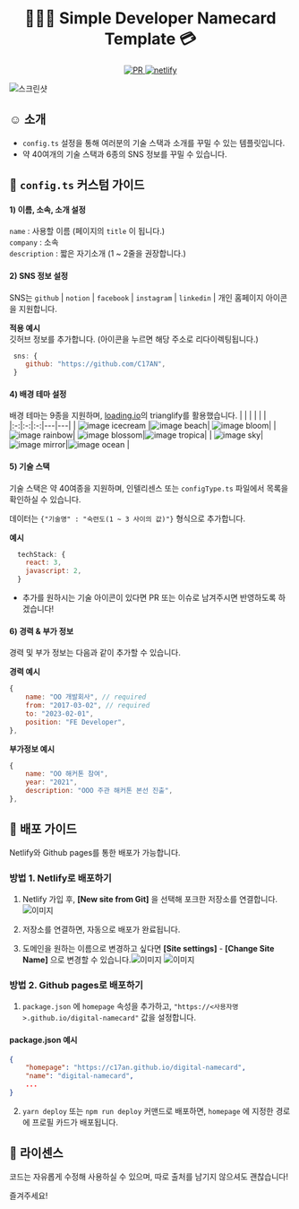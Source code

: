 <h1 align="center">
👨🏻‍💻 Simple Developer Namecard Template 💳
</h1>

<p align="center">
    <a href="https://github.com/C17AN/digital-namecard/pulls" target="_blank">
      <img src="https://camo.githubusercontent.com/b0ad703a46e8b249ef2a969ab95b2cb361a2866ecb8fe18495a2229f5847102d/68747470733a2f2f696d672e736869656c64732e696f2f62616467652f5052732d77656c636f6d652d627269676874677265656e2e737667" alt="PR" />
    </a>
    <a href="https://app.netlify.com/" target="_blank">
      <img src="https://api.netlify.com/api/v1/badges/fa9e4695-53a0-4bc1-8564-026e9f740982/deploy-status" alt="netlify" />
    </a>
</p>

![스크린샷](https://user-images.githubusercontent.com/26535030/127426026-51e51443-863f-4f0d-99f1-ce1e943d9c35.png)

## ☺️ 소개

- `config.ts` 설정을 통해 여러분의 기술 스택과 소개를 꾸밀 수 있는 템플릿입니다.
- 약 40여개의 기술 스택과 6종의 SNS 정보를 꾸밀 수 있습니다.

## 📖 `config.ts` 커스텀 가이드

#### 1) 이름, 소속, 소개 설정

`name` : 사용할 이름 (페이지의 `title` 이 됩니다.)  
`company` : 소속  
`description` : 짧은 자기소개 (1 ~ 2줄을 권장합니다.)

#### 2) SNS 정보 설정

SNS는 `github` | `notion` | `facebook` | `instagram` | `linkedin` | 개인 홈페이지 아이콘을 지원합니다.

**적용 예시**  
깃허브 정보를 추가합니다. (아이콘을 누르면 해당 주소로 리다이렉팅됩니다.)

```javascript
 sns: {
    github: "https://github.com/C17AN",
 }
```

#### 4) 배경 테마 설정

배경 테마는 9종을 지원하며, [loading.io](https://loading.io/background/m-trianglify/)의 trianglify를 활용했습니다.
| | | | | |
|:-:|:-:|:-:|---|---|
| ![image](/src/images/background/icecream.svg) icecream |![image](/src/images/background/beach.svg) beach| ![image](/src/images/background/bloom.svg) bloom|
| ![image](/src/images/background/rainbow.svg) rainbow| ![image](/src/images/background/blossom.svg) blossom|![image](/src/images/background/tropica.svg) tropica|
| ![image](/src/images/background/sky.svg) sky|![image](/src/images/background/mirror.svg) mirror|![image](/src/images/background/ocean.svg) ocean |

#### 5) 기술 스택

기술 스택은 약 40여종을 지원하며, 인텔리센스 또는 `configType.ts` 파일에서 목록을 확인하실 수 있습니다.

데이터는 `{"기술명" : "숙련도(1 ~ 3 사이의 값)"}` 형식으로 추가합니다.

**예시**

```javascript
  techStack: {
    react: 3,
    javascript: 2,
  }
```

- 추가를 원하시는 기술 아이콘이 있다면 PR 또는 이슈로 남겨주시면 반영하도록 하겠습니다!

#### 6) 경력 & 부가 정보

경력 및 부가 정보는 다음과 같이 추가할 수 있습니다.

**경력 예시**

```javascript
{
    name: "OO 개발회사", // required
    from: "2017-03-02", // required
    to: "2023-02-01",
    position: "FE Developer",
},
```

**부가정보 예시**

```javascript
{
    name: "OO 해커톤 참여",
    year: "2021",
    description: "OOO 주관 해커톤 본선 진출",
},
```

## 🚀 배포 가이드

Netlify와 Github pages를 통한 배포가 가능합니다.

### 방법 1. Netlify로 배포하기

1. Netlify 가입 후, **[New site from Git]** 을 선택해 포크한 저장소를 연결합니다. ![이미지](https://user-images.githubusercontent.com/26535030/127438344-94265c0b-a1f7-44b9-8a39-7d2ff3c4aa13.png)

2. 저장소를 연결하면, 자동으로 배포가 완료됩니다.
3. 도메인을 원하는 이름으로 변경하고 싶다면 **[Site settings]** - **[Change Site Name]** 으로 변경할 수 있습니다.![이미지](https://user-images.githubusercontent.com/26535030/127438760-14fbfb38-52ba-4c6a-b5cb-3aa5bb7516e5.png)
   ![이미지](https://user-images.githubusercontent.com/26535030/127439001-77695e3b-2d31-4d91-aa56-cebc4522710e.png)

### 방법 2. Github pages로 배포하기

1. `package.json` 에 `homepage` 속성을 추가하고, `"https://<사용자명>.github.io/digital-namecard"` 값을 설정합니다.

#### **package.json 예시**

```json
{
    "homepage": "https://c17an.github.io/digital-namecard",
    "name": "digital-namecard",
    ...
}
```

2. `yarn deploy` 또는 `npm run deploy` 커맨드로 배포하면, `homepage` 에 지정한 경로에 프로필 카드가 배포됩니다.

## 🤖 라이센스

코드는 자유롭게 수정해 사용하실 수 있으며, 따로 출처를 남기지 않으셔도 괜찮습니다!

즐겨주세요!
